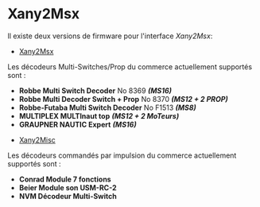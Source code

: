 # Xany2Msx

Il existe deux versions de firmware pour l'interface *Xany2Msx*: 

- [Xany2Msx](README_Xany2Msx.md)

Les décodeurs Multi-Switches/Prop du commerce actuellement supportés sont :
* **Robbe Multi Switch Decoder** No 8369 ***(MS16)***
* **Robbe Multi Decoder Switch + Prop** No 8370 ***(MS12 + 2 PROP)***
* **Robbe-Futaba Multi Switch Decoder** No F1513 ***(MS8)***
* **MULTIPLEX MULTInaut top** ***(MS12 + 2 MoTeurs)***
* **GRAUPNER NAUTIC Expert** ***(MS16)***

- [Xany2Misc](README_Xany2Misc.md)

Les décodeurs commandés par impulsion du commerce actuellement supportés sont :
* **Conrad Module 7 fonctions**
* **Beier Module son USM-RC-2**
* **NVM Décodeur Multi-Switch**